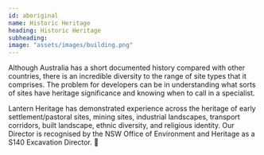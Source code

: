 ```yaml
---
id: aboriginal
name: Historic Heritage
heading: Historic Heritage
subheading: 
image: "assets/images/building.png"
---
```


Although Australia has a short documented history compared with other countries, there is an incredible diversity to the range of site types that it comprises. The problem for developers can be in understanding what sorts of sites have heritage significance and knowing when to call in a specialist.




Lantern Heritage has demonstrated experience across the heritage of early settlement/pastoral sites, mining sites, industrial landscapes, transport corridors, built landscape, ethnic diversity, and religious identity. Our Director is recognised by the NSW Office of Environment and Heritage as a S140 Excavation Director.
 
